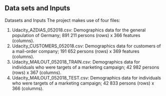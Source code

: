 ## Data sets and Inputs

Datasets and Inputs The project makes use of four files: 
1) Udacity_AZDIAS_052018.csv: Demographics data for the general population of Germany; 891 211 persons (rows) x 366 features (columns). 
2) Udacity_CUSTOMERS_052018.csv: Demographics data for customers of a mail-order company; 191 652 persons (rows) x 369 features (columns).
 3) Udacity_MAILOUT_052018_TRAIN.csv: Demographics data for individuals who were targets of a marketing campaign; 42 982 persons (rows) x 367 (columns). 
4) Udacity_MAILOUT_052018_TEST.csv: Demographics data for individuals who were targets of a marketing campaign; 42 833 persons (rows) x 366 (columns).	
